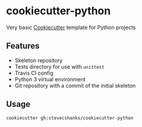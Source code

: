 # cookiecutter-python

Very basic [Cookiecutter](https://github.com/audreyr/cookiecutter) template for Python projects

## Features

- Skeleton repository
- Tests directory for use with `unittest`
- Travis CI config
- Python 3 virtual environment
- Git repository with a commit of the initial skeleton

## Usage

```
cookiecutter gh:stevecshanks/cookiecutter-python
```
